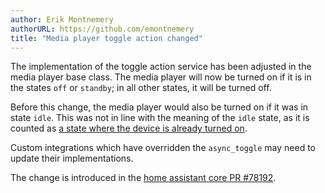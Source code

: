 ```yaml
---
author: Erik Montnemery
authorURL: https://github.com/emontnemery
title: "Media player toggle action changed"
---
```


The implementation of the toggle action service has been adjusted in the media player base class.
The media player will now be turned on if it is in the states `off` or `standby`; in all other states, it will be turned off.

Before this change, the media player would also be turned on if it was in state `idle`. This was not in line with the meaning of the `idle` state, as it is counted as [a state where the device is already turned on](/docs/core/entity/media-player#states).

Custom integrations which have overridden the `async_toggle` may need to update their implementations.

The change is introduced in the [home assistant core PR #78192](https://github.com/home-assistant/core/pull/78192).
